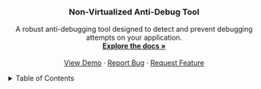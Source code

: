 <!-- Improved compatibility of back to top link -->

<a id="readme-top"></a>
<h3 align="center">Non-Virtualized Anti-Debug Tool</h3>
<p align="center">
  A robust anti-debugging tool designed to detect and prevent debugging attempts on your application.
  <br />
  <a href="https://github.com/140218491/Non-Virtualized-Anti-Debug-Tool"><strong>Explore the docs »</strong></a>
  <br />
  <br />
  <a href="https://github.com/140218491/Non-Virtualized-Anti-Debug-Tool">View Demo</a>
  ·
  <a href="https://github.com/140218491/Non-Virtualized-Anti-Debug-Tool/issues/new?labels=bug&template=bug-report---.md">Report Bug</a>
  ·
  <a href="https://github.com/140218491/Non-Virtualized-Anti-Debug-Tool/issues/new?labels=enhancement&template=feature-request---.md">Request Feature</a>
</p>
</div>
<!-- TABLE OF CONTENTS -->
<details>
  <summary>Table of Contents</summary>
  <ol>
    <li>
      <a href="#about-the-project">About The Project</a>
      <ul>
        <li><a href="#built-with">Built With</a></li>
      </ul>
    </li>
    <li>
      <a href="#getting-started">Getting Started</a>
      <ul>
        <li><a href="#prerequisites">Prerequisites</a></li>
        <li><a href="#installation">Installation</a></li>
      </ul>
    </li>
    <li><a href="#usage">Usage</a></li>
    <li><a href="#roadmap">Roadmap</a></li>
    <li><a href="#contributing">Contributing</a></li>
    <li><a href="#license">License</a></li>
    <li><a href="#contact">Contact</a></li>
    <li><a href="#acknowledgments">Acknowledgments</a></li>
  </ol>
</details>
<!-- ABOUT THE PROJECT -->

